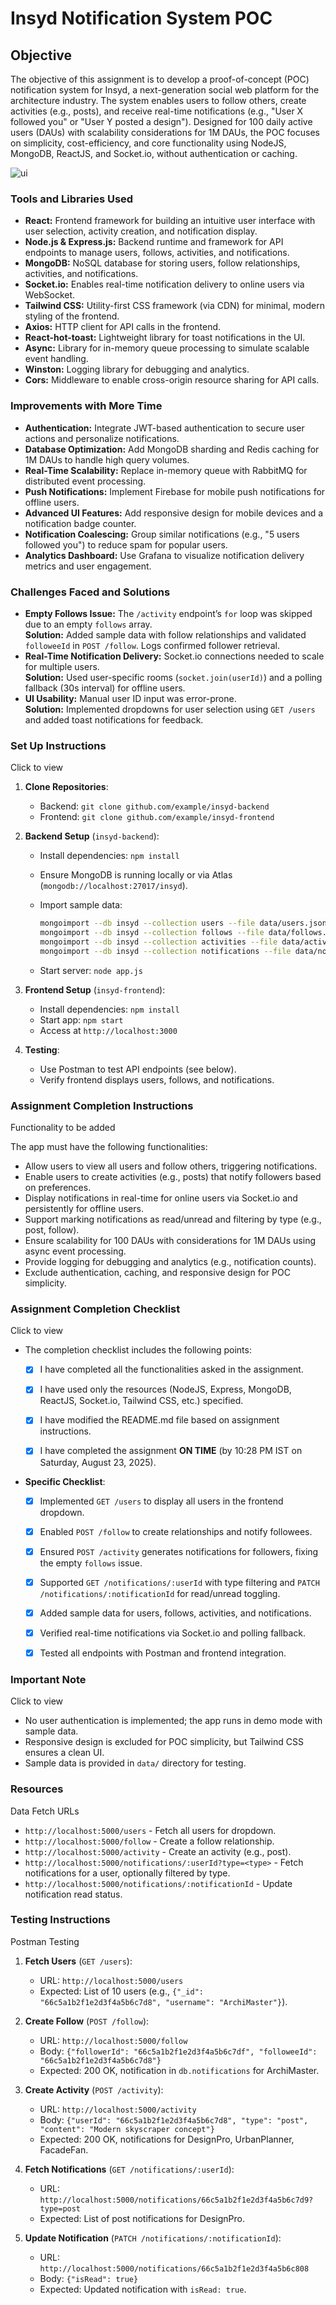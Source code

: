 # Insyd Notification System POC

## Objective

The objective of this assignment is to develop a proof-of-concept (POC) notification system for Insyd, a next-generation social web platform for the architecture industry. The system enables users to follow others, create activities (e.g., posts), and receive real-time notifications (e.g., "User X followed you" or "User Y posted a design"). Designed for 100 daily active users (DAUs) with scalability considerations for 1M DAUs, the POC focuses on simplicity, cost-efficiency, and core functionality using NodeJS, MongoDB, ReactJS, and Socket.io, without authentication or caching.

![ui](images/preview.png)

### Tools and Libraries Used

- **React:** Frontend framework for building an intuitive user interface with user selection, activity creation, and notification display.
- **Node.js & Express.js:** Backend runtime and framework for API endpoints to manage users, follows, activities, and notifications.
- **MongoDB:** NoSQL database for storing users, follow relationships, activities, and notifications.
- **Socket.io:** Enables real-time notification delivery to online users via WebSocket.
- **Tailwind CSS:** Utility-first CSS framework (via CDN) for minimal, modern styling of the frontend.
- **Axios:** HTTP client for API calls in the frontend.
- **React-hot-toast:** Lightweight library for toast notifications in the UI.
- **Async:** Library for in-memory queue processing to simulate scalable event handling.
- **Winston:** Logging library for debugging and analytics.
- **Cors:** Middleware to enable cross-origin resource sharing for API calls.

### Improvements with More Time

- **Authentication:** Integrate JWT-based authentication to secure user actions and personalize notifications.
- **Database Optimization:** Add MongoDB sharding and Redis caching for 1M DAUs to handle high query volumes.
- **Real-Time Scalability:** Replace in-memory queue with RabbitMQ for distributed event processing.
- **Push Notifications:** Implement Firebase for mobile push notifications for offline users.
- **Advanced UI Features:** Add responsive design for mobile devices and a notification badge counter.
- **Notification Coalescing:** Group similar notifications (e.g., "5 users followed you") to reduce spam for popular users.
- **Analytics Dashboard:** Use Grafana to visualize notification delivery metrics and user engagement.

### Challenges Faced and Solutions

- **Empty Follows Issue:** The `/activity` endpoint’s `for` loop was skipped due to an empty `follows` array.\
  **Solution:** Added sample data with follow relationships and validated `followeeId` in `POST /follow`. Logs confirmed follower retrieval.
- **Real-Time Notification Delivery:** Socket.io connections needed to scale for multiple users.\
  **Solution:** Used user-specific rooms (`socket.join(userId)`) and a polling fallback (30s interval) for offline users.
- **UI Usability:** Manual user ID input was error-prone.\
  **Solution:** Implemented dropdowns for user selection using `GET /users` and added toast notifications for feedback.

### Set Up Instructions

Click to view

1. **Clone Repositories**:

   - Backend: `git clone github.com/example/insyd-backend`
   - Frontend: `git clone github.com/example/insyd-frontend`

2. **Backend Setup** (`insyd-backend`):

   - Install dependencies: `npm install`
   - Ensure MongoDB is running locally or via Atlas (`mongodb://localhost:27017/insyd`).
   - Import sample data:

     ```bash
     mongoimport --db insyd --collection users --file data/users.json --jsonArray
     mongoimport --db insyd --collection follows --file data/follows.json --jsonArray
     mongoimport --db insyd --collection activities --file data/activities.json --jsonArray
     mongoimport --db insyd --collection notifications --file data/notifications.json --jsonArray
     ```
   - Start server: `node app.js`

3. **Frontend Setup** (`insyd-frontend`):

   - Install dependencies: `npm install`
   - Start app: `npm start`
   - Access at `http://localhost:3000`

4. **Testing**:

   - Use Postman to test API endpoints (see below).
   - Verify frontend displays users, follows, and notifications.

### Assignment Completion Instructions

Functionality to be added

The app must have the following functionalities:

- Allow users to view all users and follow others, triggering notifications.
- Enable users to create activities (e.g., posts) that notify followers based on preferences.
- Display notifications in real-time for online users via Socket.io and persistently for offline users.
- Support marking notifications as read/unread and filtering by type (e.g., post, follow).
- Ensure scalability for 100 DAUs with considerations for 1M DAUs using async event processing.
- Provide logging for debugging and analytics (e.g., notification counts).
- Exclude authentication, caching, and responsive design for POC simplicity.

### Assignment Completion Checklist

Click to view

- The completion checklist includes the following points:
  - [x] I have completed all the functionalities asked in the assignment.

  - [x] I have used only the resources (NodeJS, Express, MongoDB, ReactJS, Socket.io, Tailwind CSS, etc.) specified.

  - [x] I have modified the README.md file based on assignment instructions.

  - [x] I have completed the assignment **ON TIME** (by 10:28 PM IST on Saturday, August 23, 2025).
- **Specific Checklist**:
  - [x] Implemented `GET /users` to display all users in the frontend dropdown.

  - [x] Enabled `POST /follow` to create relationships and notify followees.

  - [x] Ensured `POST /activity` generates notifications for followers, fixing the empty `follows` issue.

  - [x] Supported `GET /notifications/:userId` with type filtering and `PATCH /notifications/:notificationId` for read/unread toggling.

  - [x] Added sample data for users, follows, activities, and notifications.

  - [x] Verified real-time notifications via Socket.io and polling fallback.

  - [x] Tested all endpoints with Postman and frontend integration.

### Important Note

Click to view

- No user authentication is implemented; the app runs in demo mode with sample data.
- Responsive design is excluded for POC simplicity, but Tailwind CSS ensures a clean UI.
- Sample data is provided in `data/` directory for testing.

### Resources

Data Fetch URLs

- `http://localhost:5000/users` - Fetch all users for dropdown.
- `http://localhost:5000/follow` - Create a follow relationship.
- `http://localhost:5000/activity` - Create an activity (e.g., post).
- `http://localhost:5000/notifications/:userId?type=<type>` - Fetch notifications for a user, optionally filtered by type.
- `http://localhost:5000/notifications/:notificationId` - Update notification read status.

### Testing Instructions

Postman Testing

1. **Fetch Users** (`GET /users`):

   - URL: `http://localhost:5000/users`
   - Expected: List of 10 users (e.g., `{"_id": "66c5a1b2f1e2d3f4a5b6c7d8", "username": "ArchiMaster"}`).

2. **Create Follow** (`POST /follow`):

   - URL: `http://localhost:5000/follow`
   - Body: `{"followerId": "66c5a1b2f1e2d3f4a5b6c7df", "followeeId": "66c5a1b2f1e2d3f4a5b6c7d8"}`
   - Expected: 200 OK, notification in `db.notifications` for ArchiMaster.

3. **Create Activity** (`POST /activity`):

   - URL: `http://localhost:5000/activity`
   - Body: `{"userId": "66c5a1b2f1e2d3f4a5b6c7d8", "type": "post", "content": "Modern skyscraper concept"}`
   - Expected: 200 OK, notifications for DesignPro, UrbanPlanner, FacadeFan.

4. **Fetch Notifications** (`GET /notifications/:userId`):

   - URL: `http://localhost:5000/notifications/66c5a1b2f1e2d3f4a5b6c7d9?type=post`
   - Expected: List of post notifications for DesignPro.

5. **Update Notification** (`PATCH /notifications/:notificationId`):

   - URL: `http://localhost:5000/notifications/66c5a1b2f1e2d3f4a5b6c808`
   - Body: `{"isRead": true}`
   - Expected: Updated notification with `isRead: true`.